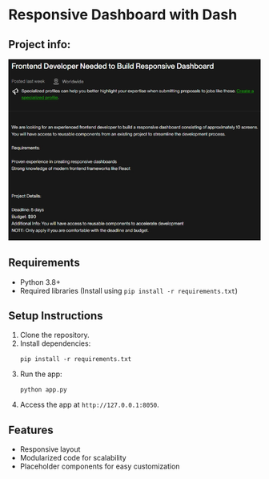 
# Responsive Dashboard with Dash
## Project info:
![screenshot](src/Screenshot_18-1-2025_204947_www.upwork.com.jpeg)

## Requirements
- Python 3.8+
- Required libraries (Install using `pip install -r requirements.txt`)

## Setup Instructions
1. Clone the repository.
2. Install dependencies:
   ```
   pip install -r requirements.txt
   ```
3. Run the app:
   ```
   python app.py
   ```
4. Access the app at `http://127.0.0.1:8050`.

## Features
- Responsive layout
- Modularized code for scalability
- Placeholder components for easy customization
        